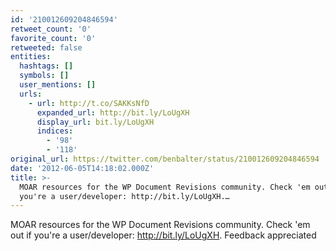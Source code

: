 ```yaml
---
id: '210012609204846594'
retweet_count: '0'
favorite_count: '0'
retweeted: false
entities:
  hashtags: []
  symbols: []
  user_mentions: []
  urls:
    - url: http://t.co/SAKKsNfD
      expanded_url: http://bit.ly/LoUgXH
      display_url: bit.ly/LoUgXH
      indices:
        - '98'
        - '118'
original_url: https://twitter.com/benbalter/status/210012609204846594
date: '2012-06-05T14:18:02.000Z'
title: >-
  MOAR resources for the WP Document Revisions community. Check 'em out if
  you're a user/developer: http://bit.ly/LoUgXH.…
---
```


MOAR resources for the WP Document Revisions community. Check 'em out if you're a user/developer: http://bit.ly/LoUgXH. Feedback appreciated